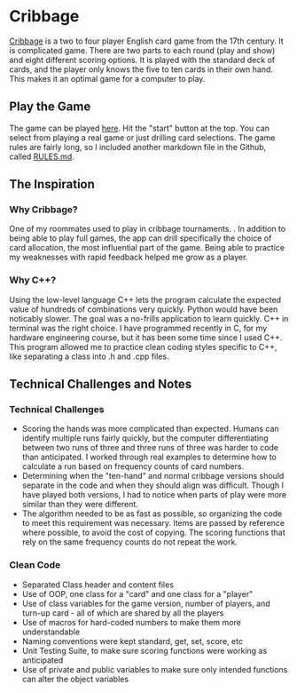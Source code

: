 # Cribbage
[Cribbage](https://en.wikipedia.org/wiki/Cribbage) is a two to four player English card game from the 17th century.
It is complicated game. There are two parts to each round (play and show) and eight different scoring options. It is played with the standard deck of cards, and the player only knows the five to ten cards in their own hand. This makes it an optimal game for a computer to play. 

## Play the Game
The game can be played [here](). Hit the "start" button at the top. You can select from playing a real game or just drilling card selections. The game rules are fairly long, so I included another markdown file in the Github, called [RULES.md]().

## The Inspiration

### Why Cribbage?
One of my roommates used to play in cribbage tournaments. . In addition to being able to play full games, the app can drill specifically the choice of card allocation, the most influential part of the game. Being able to practice my weaknesses with rapid feedback helped me grow as a player. 

### Why C++?
Using the low-level language C++ lets the program calculate the expected value of hundreds of combinations very quickly. Python would have been noticably slower. The goal was a no-frills application to learn quickly. C++ in terminal was the right choice. I have programmed recently in C, for my hardware engineering course, but it has been some time since I used C++. This program allowed me to practice clean coding styles specific to C++, like separating a class into .h and .cpp files.

## Technical Challenges and Notes

### Technical Challenges
- Scoring the hands was more complicated than expected. Humans can identify multiple runs fairly quickly, but the computer differentiating between two runs of three and three runs of three was harder to code than anticipated. I worked through real examples to determine how to calculate a run based on frequency counts of card numbers.
- Determining when the "ten-hand" and normal cribbage versions should separate in the code and when they should align was difficult. Though I have played both versions, I had to notice when parts of play were more similar than they were different.
- The algorithm needed to be as fast as possible, so organizing the code to meet this requirement was necessary. Items are passed by reference where possible, to avoid the cost of copying. The scoring functions that rely on the same frequency counts do not repeat the work. 

### Clean Code
- Separated Class header and content files
- Use of OOP, one class for a "card" and one class for a "player"
- Use of class variables for the game version, number of players, and turn-up card - all of which are shared by all the players
- Use of macros for hard-coded numbers to make them more understandable
- Naming conventions were kept standard, get, set, score, etc
- Unit Testing Suite, to make sure scoring functions were working as anticipated
- Use of private and public variables to make sure only intended functions can alter the object variables







